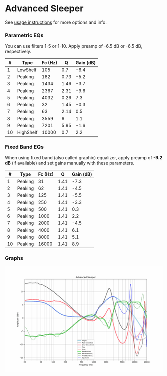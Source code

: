 # Advanced Sleeper
See [usage instructions](https://github.com/jaakkopasanen/AutoEq#usage) for more options and info.

### Parametric EQs
You can use filters 1-5 or 1-10. Apply preamp of -6.5 dB or -6.5 dB, respectively.

|   # | Type      |   Fc (Hz) |    Q |   Gain (dB) |
|-----|-----------|-----------|------|-------------|
|   1 | LowShelf  |       105 | 0.7  |        -6.4 |
|   2 | Peaking   |       182 | 0.73 |        -5.2 |
|   3 | Peaking   |      1434 | 1.46 |        -3.7 |
|   4 | Peaking   |      2367 | 2.31 |        -9.6 |
|   5 | Peaking   |      4032 | 0.26 |         7.3 |
|   6 | Peaking   |        32 | 1.45 |        -0.3 |
|   7 | Peaking   |        63 | 2.14 |         0.5 |
|   8 | Peaking   |      3559 | 6    |         1.1 |
|   9 | Peaking   |      7201 | 5.95 |        -1.6 |
|  10 | HighShelf |     10000 | 0.7  |         2.2 |

### Fixed Band EQs
When using fixed band (also called graphic) equalizer, apply preamp of **-9.2 dB** (if available) and set gains manually with these parameters.

|   # | Type    |   Fc (Hz) |    Q |   Gain (dB) |
|-----|---------|-----------|------|-------------|
|   1 | Peaking |        31 | 1.41 |        -7.3 |
|   2 | Peaking |        62 | 1.41 |        -4.5 |
|   3 | Peaking |       125 | 1.41 |        -5.5 |
|   4 | Peaking |       250 | 1.41 |        -3.3 |
|   5 | Peaking |       500 | 1.41 |         0.3 |
|   6 | Peaking |      1000 | 1.41 |         2.2 |
|   7 | Peaking |      2000 | 1.41 |        -4.5 |
|   8 | Peaking |      4000 | 1.41 |         6.1 |
|   9 | Peaking |      8000 | 1.41 |         5.1 |
|  10 | Peaking |     16000 | 1.41 |         8.9 |

### Graphs
![](./Advanced%20Sleeper.png)
